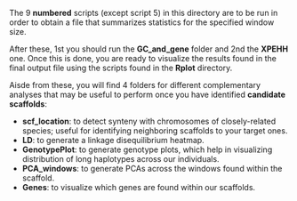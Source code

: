 The 9 **numbered** scripts (except script 5) in this directory are to be run in order to obtain a file that summarizes statistics for the specified window size.

After these, 1st you should run the **GC_and_gene** folder and 2nd the **XPEHH** one. Once this is done, you are ready to visualize the results found in the final output file using the scripts found in the **Rplot** directory.

Aisde from these, you will find 4 folders for different complementary analyses that may be useful to perform once you have identified **candidate scaffolds**:
  - **scf_location**: to detect synteny with chromosomes of closely-related species; useful for identifying neighboring scaffolds to your target ones.
  - **LD**: to generate a linkage disequilibrium heatmap.
  - **GenotypePlot**: to generate genotype plots, which help in visualizing distribution of long haplotypes across our individuals.
  - **PCA_windows**: to generate PCAs across the windows found within the scaffold.
  - **Genes**: to visualize which genes are found within our scaffolds.
